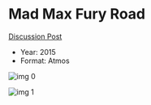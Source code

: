 # Mad Max Fury Road

[Discussion Post](https://www.avsforum.com/threads/bass-eq-for-filtered-movies.2995212/post-56876400)

* Year: 2015
* Format: Atmos

![img 0](https://i.imgur.com/sDT9MzR.jpg)

![img 1](https://i.imgur.com/V2YCyBp.jpg)

